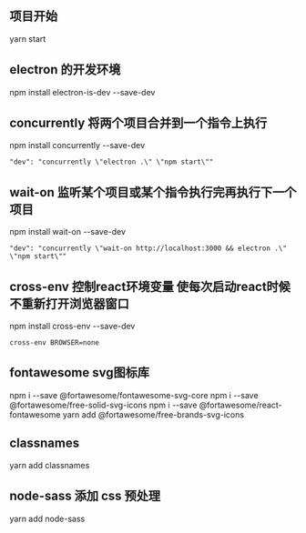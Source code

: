 ## 项目开始
yarn start

## electron 的开发环境
npm install electron-is-dev --save-dev

## concurrently 将两个项目合并到一个指令上执行
npm install concurrently --save-dev
```
"dev": "concurrently \"electron .\" \"npm start\""
```

## wait-on 监听某个项目或某个指令执行完再执行下一个项目
npm install wait-on --save-dev
```
"dev": "concurrently \"wait-on http://localhost:3000 && electron .\" \"npm start\""
```

## cross-env 控制react环境变量 使每次启动react时候不重新打开浏览器窗口
npm install cross-env --save-dev
```
cross-env BROWSER=none
```

## fontawesome svg图标库
npm i --save @fortawesome/fontawesome-svg-core
npm i --save @fortawesome/free-solid-svg-icons
npm i --save @fortawesome/react-fontawesome
yarn add @fortawesome/free-brands-svg-icons 

## classnames
yarn add classnames

## node-sass 添加 css 预处理
yarn add node-sass
